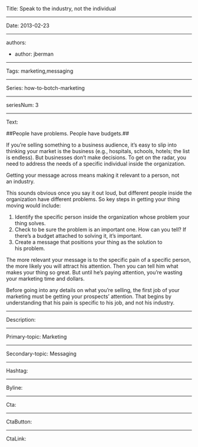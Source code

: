 Title: Speak to the industry, not the individual

----

Date: 2013-02-23

----

authors: 

-
  author:  jberman

----

Tags: marketing,messaging

----

Series: how-to-botch-marketing

----

seriesNum: 3

----

Text:

##People have problems. People have budgets.##

If you’re selling something to a business audience, it’s easy to slip into thinking your market is the business (e.g., hospitals, schools, hotels; the list is endless). But businesses don’t make decisions. To get on the radar, you need to address the needs of a specific individual inside the organization.

Getting your message across means making it relevant to a person, not an industry.

This sounds obvious once you say it out loud, but different people inside the organization have different problems. So key steps in getting your thing moving would include:

1. Identify the specific person inside the organization whose problem your thing solves.
2. Check to be sure the problem is an important one. How can you tell? If there’s a budget attached to solving it, it’s important.
3. Create a message that positions your thing as the solution to his problem.

The more relevant your message is to the specific pain of a specific person, the more likely you will attract his attention. Then you can tell him what makes your thing so great. But until he’s paying attention, you’re wasting your marketing time and dollars.

Before going into any details on what you’re selling, the first job of your marketing must be getting your prospects’ attention. That begins by understanding that his pain is specific to his job, and not his industry.

----

Description:

----

Primary-topic: Marketing

----

Secondary-topic: Messaging

----

Hashtag:

----

Byline:

----

Cta:

----

CtaButton:

----

CtaLink:
